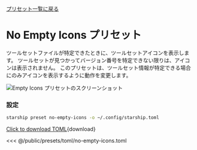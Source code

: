 [プリセット一覧に戻る](./#no-empty-icons)

# No Empty Icons プリセット

ツールセットファイルが特定できたときに、ツールセットアイコンを表示します。 ツールセットが見つかってバージョン番号を特定できない限りは、アイコンは表示されません。 このプリセットは、ツールセット情報が特定できる場合にのみアイコンを表示するように動作を変更します。

![Empty Icons プリセットのスクリーンショット](/presets/img/no-empty-icons.png)

### 設定

```sh
starship preset no-empty-icons -o ~/.config/starship.toml
```

[Click to download TOML](/presets/toml/no-empty-icons.toml){download}

<<< @/public/presets/toml/no-empty-icons.toml
